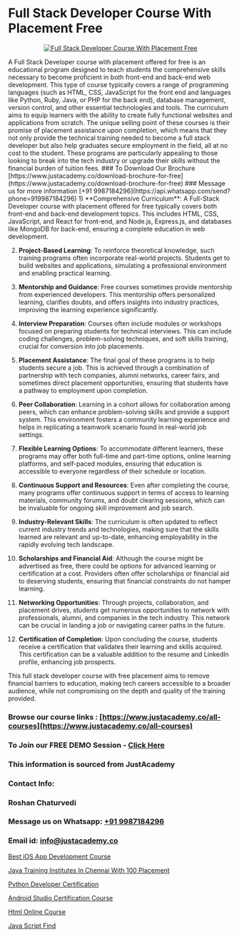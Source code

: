 # Full Stack Developer Course With Placement Free

<p align="center">
  <a href="https://justacademy.co/program-detail/full-stack-web-development">
    <img src="https://justacademy.co/storage2/program_images/1704700371.webp" alt="Full Stack Developer Course With Placement Free">
  </a>
</p>
A Full Stack Developer course with placement offered for free is an educational program designed to teach students the comprehensive skills necessary to become proficient in both front-end and back-end web development. This type of course typically covers a range of programming languages (such as HTML, CSS, JavaScript for the front end and languages like Python, Ruby, Java, or PHP for the back end), database management, version control, and other essential technologies and tools. The curriculum aims to equip learners with the ability to create fully functional websites and applications from scratch. The unique selling point of these courses is their promise of placement assistance upon completion, which means that they not only provide the technical training needed to become a full stack developer but also help graduates secure employment in the field, all at no cost to the student. These programs are particularly appealing to those looking to break into the tech industry or upgrade their skills without the financial burden of tuition fees.
### To Download Our Brochure [https://www.justacademy.co/download-brochure-for-free](https://www.justacademy.co/download-brochure-for-free)
### Message us for more information [+91 9987184296](https://api.whatsapp.com/send?phone=919987184296)
1) **Comprehensive Curriculum**: A Full-Stack Developer course with placement offered for free typically covers both front-end and back-end development topics. This includes HTML, CSS, JavaScript, and React for front-end, and Node.js, Express.js, and databases like MongoDB for back-end, ensuring a complete education in web development.

2) **Project-Based Learning**: To reinforce theoretical knowledge, such training programs often incorporate real-world projects. Students get to build websites and applications, simulating a professional environment and enabling practical learning.

3) **Mentorship and Guidance**: Free courses sometimes provide mentorship from experienced developers. This mentorship offers personalized learning, clarifies doubts, and offers insights into industry practices, improving the learning experience significantly.

4) **Interview Preparation**: Courses often include modules or workshops focused on preparing students for technical interviews. This can include coding challenges, problem-solving techniques, and soft skills training, crucial for conversion into job placements.

5) **Placement Assistance**: The final goal of these programs is to help students secure a job. This is achieved through a combination of partnership with tech companies, alumni networks, career fairs, and sometimes direct placement opportunities, ensuring that students have a pathway to employment upon completion.

6) **Peer Collaboration**: Learning in a cohort allows for collaboration among peers, which can enhance problem-solving skills and provide a support system. This environment fosters a community learning experience and helps in replicating a teamwork scenario found in real-world job settings.

7) **Flexible Learning Options**: To accommodate different learners, these programs may offer both full-time and part-time options, online learning platforms, and self-paced modules, ensuring that education is accessible to everyone regardless of their schedule or location.

8) **Continuous Support and Resources**: Even after completing the course, many programs offer continuous support in terms of access to learning materials, community forums, and doubt clearing sessions, which can be invaluable for ongoing skill improvement and job search.

9) **Industry-Relevant Skills**: The curriculum is often updated to reflect current industry trends and technologies, making sure that the skills learned are relevant and up-to-date, enhancing employability in the rapidly evolving tech landscape.

10) **Scholarships and Financial Aid**: Although the course might be advertised as free, there could be options for advanced learning or certification at a cost. Providers often offer scholarships or financial aid to deserving students, ensuring that financial constraints do not hamper learning.

11) **Networking Opportunities**: Through projects, collaboration, and placement drives, students get numerous opportunities to network with professionals, alumni, and companies in the tech industry. This network can be crucial in landing a job or navigating career paths in the future.

12) **Certification of Completion**: Upon concluding the course, students receive a certification that validates their learning and skills acquired. This certification can be a valuable addition to the resume and LinkedIn profile, enhancing job prospects.

This full stack developer course with free placement aims to remove financial barriers to education, making tech careers accessible to a broader audience, while not compromising on the depth and quality of the training provided.

### Browse our course links : [https://www.justacademy.co/all-courses](https://www.justacademy.co/all-courses) 
### To Join our FREE DEMO Session - [Click Here](https://www.justacademy.co/register-for-course-demo)


### This information is sourced from JustAcademy
### Contact Info:
### Roshan Chaturvedi
### Message us on Whatsapp: [+91 9987184296](https://api.whatsapp.com/send?phone=919987184296)
### Email id: [info@justacademy.co](mailto:info@justacademy.co)
                
[Best iOS App Development Course](0)

[Java Training Institutes In Chennai With 100 Placement](https://www.linkedin.com/pulse/java-training-institutes-chennai-100-placement-krodf?trackingId=Kyd88gz%2BgHsc0BnxmJTVcQ%3D%3D&lipi=urn%3Ali%3Apage%3Ad_flagship3_company_admin%3BonfNNyQQRXKvud4lFfnrRQ%3D%3D)

[Python Developer Certification](https://medium.com/@kamblerajas684/python-developer-certification-b0c344aacbbd)

[Android Studio Certification Course](https://medium.com/@justacademytraining/android-studio-certification-course-1feb62db88e5)

[Html Online Course](https://justacademyin.github.io/justacademy/html-online-course)

[Java Script Find](https://justacademyin.github.io/justacademy/java-script-find)

